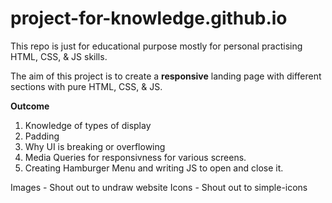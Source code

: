 # project-for-knowledge.github.io
This repo is just for educational purpose mostly for personal practising HTML, CSS, &amp; JS skills.

The aim of this project is to create a **responsive** landing page with different sections with pure HTML, CSS, & JS.

**Outcome** 
1. Knowledge of types of display
2. Padding
3. Why UI is breaking or overflowing
4. Media Queries for responsivness for various screens.
5. Creating Hamburger Menu and writing JS to open and close it.

Images - Shout out to undraw website
Icons - Shout out to simple-icons
